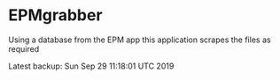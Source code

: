 # EPMgrabber
Using a database from the EPM app this application scrapes the files as required


Latest backup: Sun Sep 29 11:18:01 UTC 2019
